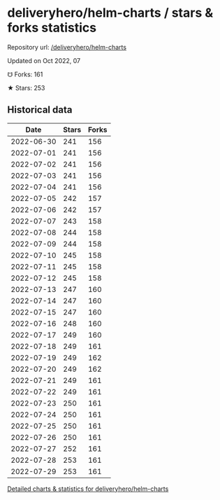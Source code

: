 # deliveryhero/helm-charts / stars & forks statistics

Repository url: [/deliveryhero/helm-charts](https://github.com/deliveryhero/helm-charts)

Updated on Oct 2022, 07

☋ Forks: 161

★ Stars: 253

## Historical data
| Date | Stars | Forks |
|------|-------|-------|
| 2022-06-30 | 241 | 156 | 
| 2022-07-01 | 241 | 156 | 
| 2022-07-02 | 241 | 156 | 
| 2022-07-03 | 241 | 156 | 
| 2022-07-04 | 241 | 156 | 
| 2022-07-05 | 242 | 157 | 
| 2022-07-06 | 242 | 157 | 
| 2022-07-07 | 243 | 158 | 
| 2022-07-08 | 244 | 158 | 
| 2022-07-09 | 244 | 158 | 
| 2022-07-10 | 245 | 158 | 
| 2022-07-11 | 245 | 158 | 
| 2022-07-12 | 245 | 158 | 
| 2022-07-13 | 247 | 160 | 
| 2022-07-14 | 247 | 160 | 
| 2022-07-15 | 247 | 160 | 
| 2022-07-16 | 248 | 160 | 
| 2022-07-17 | 249 | 160 | 
| 2022-07-18 | 249 | 161 | 
| 2022-07-19 | 249 | 162 | 
| 2022-07-20 | 249 | 162 | 
| 2022-07-21 | 249 | 161 | 
| 2022-07-22 | 249 | 161 | 
| 2022-07-23 | 250 | 161 | 
| 2022-07-24 | 250 | 161 | 
| 2022-07-25 | 250 | 161 | 
| 2022-07-26 | 250 | 161 | 
| 2022-07-27 | 252 | 161 | 
| 2022-07-28 | 253 | 161 | 
| 2022-07-29 | 253 | 161 | 


[Detailed charts & statistics for deliveryhero/helm-charts](https://reviewgithub.com/rep/deliveryhero/helm-charts)
